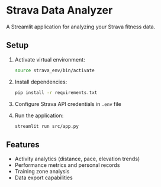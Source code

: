 # Strava Data Analyzer

A Streamlit application for analyzing your Strava fitness data.

## Setup

1. Activate virtual environment:
   ```bash
   source strava_env/bin/activate
   ```

2. Install dependencies:
   ```bash
   pip install -r requirements.txt
   ```

3. Configure Strava API credentials in `.env` file

4. Run the application:
   ```bash
   streamlit run src/app.py
   ```

## Features

- Activity analytics (distance, pace, elevation trends)
- Performance metrics and personal records
- Training zone analysis
- Data export capabilities